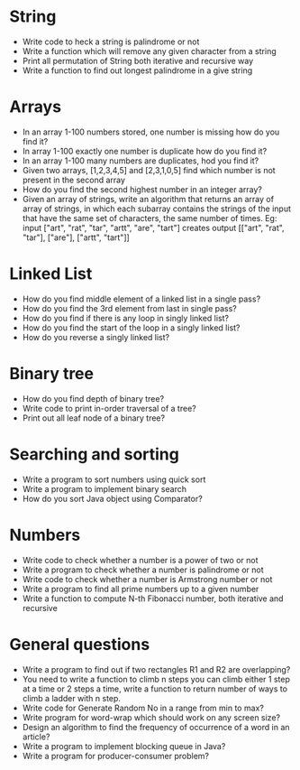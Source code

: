 # String
- Write code to heck a string is palindrome or not
- Write a function which will remove any given character from a string
- Print all permutation of String both iterative and recursive way
- Write a function to find out longest palindrome in a give string


# Arrays
- In an array 1-100 numbers stored, one number is missing how do you find it?
- In array 1-100 exactly one number is duplicate how do you find it?
- In an array 1-100 many numbers are duplicates, hod you find it?
- Given two arrays, [1,2,3,4,5] and [2,3,1,0,5] find which number is not
  present in the second array
- How do you find the second highest number in an integer array?
- Given an array of strings, write an algorithm that returns an array of array of strings, in which each subarray contains the strings of the input that have the same set of characters, the same number of times. Eg: input ["art", "rat", "tar", "artt", "are", "tart"] creates output [["art", "rat", "tar"], ["are"], ["artt", "tart"]]


# Linked List
- How do you find middle element of a linked list in a single pass?
- How do you find the 3rd element from last in single pass?
- How do you find if there is any loop in singly linked list? 
- How do you find the start of the loop in a singly linked list?
- How do you reverse a singly linked list?


# Binary tree
- How do you find depth of binary tree?
- Write code to print in-order traversal of a tree?
- Print out all leaf node of a binary tree?


# Searching and sorting
- Write a program to sort numbers using quick sort
- Write a program to implement binary search
- How do you sort Java object using Comparator?


# Numbers
- Write code to check whether a number is a power of two or not
- Write a program to check whether a number is palindrome or not
- Write code to check whether a number is Armstrong number or not
- Write a program to find all prime numbers up to a given number
- Write a function to compute N-th Fibonacci number, both iterative and
  recursive


# General questions
- Write a program to find out if two rectangles R1 and R2 are overlapping?
- You need to write a function to climb n steps you can climb either 1 step at
  a time or 2 steps a time, write a function to return number of ways to climb
  a ladder with n step.
- Write code for Generate Random No in a range from min to max?
- Write program for word-wrap which should work on any screen size?
- Design an algorithm to find the frequency of occurrence of a word in an article?
- Write a program to implement blocking queue in Java?
- Write a program for producer-consumer problem?
